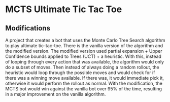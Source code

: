# MCTS Ultimate Tic Tac Toe
## Modifications
A project that creates a bot that uses the Monte Carlo Tree Search algorithm to play ultimate tic-tac-toe. There is the vanilla version of the algorithm
and the modified version. The modified version used partial expansion + Upper Confidence bounds applied to Trees (UCT) + a heuristic. With this, instead of looping through every action that was available, the algorithm would only do a subset of moves. Then instead of always doing a random rollout, the heuristic would loop through the possible moves and would check for if there was a winning move available. If there was, it would immediate pick it, otherwise it would perform the rollout as normal. With the modification, the MCTS bot would win against the vanilla bot over 95% of the time, resulting in a major improvement on the vanilla algorithm. 

